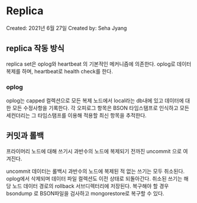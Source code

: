 # Replica

Created: 2021년 6월 27일
Created by: Seha Jyang

## replica 작동 방식

replica set은 oplog와 heartbeat 의 기본적인 메커니즘에 의존한다. oplog로 데이터 복제를 하며, heartbeat로 health check를 한다.

### oplog

oplog는 capped 컬렉션으로 모든 복제 노드에서 local라는 db내에 있고 데이터에 대한 모든 수정사항을 기록한다. 각 오피로그 항목은 BSON 타임스탬프로 인식하고 모든 세컨더리는 그 타임스탬프를 이용해 적용할 최신 항목을 추적한다.

## 커밋과 롤백

프라이머리 노드에 대해 쓰기시 과반수의 노드에 복제되기 전까진 uncommit 으로 여겨진다.

uncommit 데이터는 롤백시 과반수의 노드에 복제된 적 없는 쓰기는 모두 취소된다. oplog에서 삭제되며 데이터 파일 컬렉션도 이전 상태로 되돌아간다. 취소된 쓰기는 해당 노드 데이터 경로의 rollback 서브디렉터리에 저장된다. 복구해야 할 경우 bsondump 로 BSON파일을 검사하고 mongorestore로 복구할 수 있다.